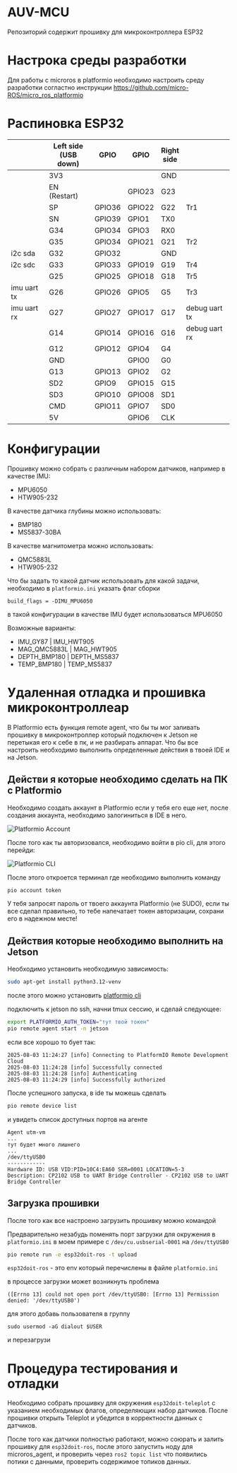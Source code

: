 # AUV-MCU
Репозиторий содержит прошивку для микроконтроллера ESP32


# Настрока среды разработки
Для работы с microros в platformio необходимо настроить среду разработки согластно инструкции https://github.com/micro-ROS/micro_ros_platformio


# Распиновка ESP32


|             | Left side<br>(USB down) | GPIO   | GPIO   | Right<br>side |               |
| ----------- | ----------------------- | ------ | ------ | ------------- | ------------- |
|             | 3V3                     |        |        | GND           |               |
|             | EN (Restart)            |        | GPIO23 | G23           |               |
|             | SP                      | GPIO36 | GPIO22 | G22           | Tr1           |
|             | SN                      | GPIO39 | GPIO1  | TX0           |               |
|             | G34                     | GPIO34 | GPIO3  | RX0           |               |
|             | G35                     | GPIO34 | GPIO21 | G21           | Tr2           |
| i2c sda     | G32                     | GPIO32 |        | GND           |               |
| i2c sdc     | G33                     | GPIO33 | GPIO19 | G19           | Tr4           |
|             | G25                     | GPIO25 | GPIO18 | G18           | Tr5           |
| imu uart tx | G26                     | GPIO26 | GPIO5  | G5            | Tr3           |
| imu uart rx | G27                     | GPIO27 | GPIO17 | G17           | debug uart tx |
|             | G14                     | GPIO14 | GPIO16 | G16           | debug uart rx |
|             | G12                     | GPIO12 | GPIO4  | G4            |               |
|             | GND                     |        | GPIO0  | G0            |               |
|             | G13                     | GPIO13 | GPIO2  | G2            |               |
|             | SD2                     | GPIO9  | GPIO15 | G15           |               |
|             | SD3                     | GPIO10 | GPIO08 | SD1           |               |
|             | CMD                     | GPIO11 | GPIO7  | SD0           |               |
|             | 5V                      |        | GPIO6  | CLK           |               |


# Конфигурации

Прошивку можно собрать с различным набором датчиков, например в качестве IMU:

- MPU6050
- HTW905-232

В качестве датчика глубины можно использовать:

- BMP180
- MS5837-30BA

В качестве магнитометра можно использовать:

- QMC5883L
- HTW905-232

Что бы задать то какой датчик использовать для какой задачи, необходимо в `platformio.ini` указать флаг сборки

```
build_flags = -DIMU_MPU6050
```

в такой конфигурации в качестве IMU будет использоваться MPU6050

Возможные варианты:

- IMU_GY87 | IMU_HWT905
- MAG_QMC5883L | MAG_HWT905
- DEPTH_BMP180 | DEPTH_MS5837
- TEMP_BMP180 | TEMP_MS5837

# Удаленная отладка и прошивка микроконтроллеар
В Platformio есть функция remote agent, что бы ты мог заливать прошивку в микроконтроллер который подключен к Jetson не перетыкая его к себе в пк, и не разбирать аппарат.
Что бы все настроить необходимо выполнить определенные действия в твоей IDE и на Jetson.

 ## Действи я которые необходимо сделать на ПК с Platformio
Необходимо создать аккаунт в Platformio если у тебя его еще нет, после создания аккаунта, необходимо залогиниться в IDE в него.

![Platformio Account](docs/pio%20account.png)

После того как ты авторизовался, необходимо войти в pio cli, для этого перейди:

![Platformio CLI](docs/pio%20cli.png)

После этого откроется терминал где необходимо выполнить команду

```bash
pio account token
```

У тебя запросят пароль от твоего аккаунта Platformio (не SUDO), если ты все сделал правильно, то тебе напечатает токен авторизации, сохрани его в надежном месте!

## Действия которые необходимо выполнить на Jetson
Необходимо установить необходимую зависимость:
```bash
sudo apt-get install python3.12-venv
```
после этого можно установить [platformio cli](https://docs.platformio.org/en/stable/core/installation/methods/installer-script.html)

подключить к jetson по ssh, начни tmux сессию, и сделай следующее:

```bash
export PLATFORMIO_AUTH_TOKEN="тут твой токен"
pio remote agent start -n jetson
```

если все хорошо то бует так:

```
2025-08-03 11:24:27 [info] Connecting to PlatformIO Remote Development Cloud
2025-08-03 11:24:28 [info] Successfully connected
2025-08-03 11:24:28 [info] Authenticating
2025-08-03 11:24:29 [info] Successfully authorized
```

После успешного запуска, в ide ты можешь сделать

```bash
pio remote device list
```
и увидеть список доступных портов на агенте

```
Agent utm-vm
...
тут будет много лишнего
...
/dev/ttyUSB0
------------
Hardware ID: USB VID:PID=10C4:EA60 SER=0001 LOCATION=5-3
Description: CP2102 USB to UART Bridge Controller - CP2102 USB to UART Bridge Controller
```

## Загрузка прошивки
После того как все настроено загрузить прошивку можно командой

Предварительно незабудь поменять порт загрузки для окружения в `platformio.ini`  в моем примере с `/dev/cu.usbserial-0001` на `/dev/ttyUSB0`

```bash
pio remote run -e esp32doit-ros -t upload
```

`esp32doit-ros` - это env который перечислены в файле `platformio.ini`

в процессе загрузки может возникнуть проблема

```
([Errno 13] could not open port /dev/ttyUSB0: [Errno 13] Permission denied: '/dev/ttyUSB0')
```

для этого добавь пользователя в группу

```
sudo usermod -aG dialout $USER
```
и перезагрузи


# Процедура тестирования и отладки
Необходимо собрать прошивку для окружения `esp32doit-teleplot` с указанием
необходимых флагов, определяющих набор датчиков. После прошивки открыть Teleplot и убедится в корректности данных с датчиков.

После того как датчики полностью работают, можно союрать и залить прошивку для `esp32doit-ros`, после этого запустить ноду для microros_agent, и проверить через `ros2 topic list` что появились потики с данными, проверить содержимое топиков данных.